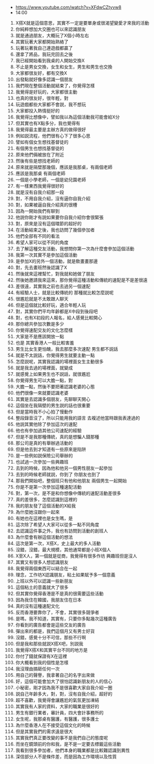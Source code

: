 - https://www.youtube.com/watch?v=XFdwCZtyvw8
- 14:00

1. X搭X就是這個意思，其實不一定是要單身或很渴望變愛才來我的活動
1. 你純粹想加大交圈也可以來認識朋友
1. 就是通過朋友，大概玩了X個小時左右
1. 其實玩著大家都開始熟絡了
1. 玩著玩著我自己連遊戲都贏了
1. 還拿了將品，我玩完回去之後
1. 我已經開始看到我桌的人開始交換X
1. 不止是男女交換，女生和女生，男生和男生也交換
1. 大家都很友好，都有交換X
1. 出發點就好像多認識一個朋友
1. 我們現在整個活動就結束了，你覺得怎樣
1. 我覺得是好玩的，大家都很主動
1. 也真的很友好，很年輕，對
1. 玩遊戲都些大家都不會説，我不想玩
1. 大家都投入熱情挺好的
1. 我覺得比想像中，譬如我以為這個活動我可能會給X分
1. 但其實也有X點多分，我也覺得有
1. 我覺得最主要是主辦方真的做得很好
1. 例如説流程，他們很有心下了很多心思
1. 譬如有個女生想找基督徒的
1. 有個男生也想找基督徒的
1. 原來他們倆被放在了附近
1. 然後有些是想找老師的
1. 原來就是隔壁那幾個，應該是我那桌，有兩個老師
1. 應該是我那桌 有兩個老師
1. 一個是小學老師，一個是幼兒園老師
1. 有一樣東西我覺得很好的
1. 就是沒有自我介紹那一段
1. 對，不用自我介紹，沒有逼你自我介紹
1. 對，如果被逼自我介紹真的很槽
1. 因為一開始我們有聊到
1. 他説你剛才有説如果要你自我介紹你會很緊張
1. 對，原來是沒有這個環節的超好的
1. 在活動結束之後，我也訪問了幾個參加者
1. 他們全部有不同的看法
1. 希望人家可以從不同的角度
1. 去了解這種交友活動，我想問你第一次為什麼會參加這個活動
1. 我第一次其實不是參加這個活動
1. 是參加X的另外一個活動，就是敎畫畫那邊
1. 對，先去畫班然後認識了X
1. 然後就來這裡幫忙，對我就和她做了朋友
1. 然後她邀請我來這來，那你覺得這種活動和傳統的速配是不是差很遠
1. 差很遠，其實我之前也去過另一個速配
1. 有經驗人士，就是比較傳統的 那種就比較怎麼説呢
1. 很尷尬就是不太敢跟人聊天
1. 但是這個就比較好玩，適合年輕人玩
1. 對，其實你們平均年齡都是X中段到後段吧
1. 對，也有X初段的人報名，給人感覺比較開心
1. 那你總共參加次數是多少
1. 你覺得速配交友的文化怎麼樣
1. 大家是不是應該開放一點
1. 也是 其實香港人一般比較害羞
1. 男生比女生更怕醜，我去那麼多次速配 男生都不説話
1. 就是不太説話，你覺得男生就要主動一點
1. 怎麼説呢，其實我認識的場裡面女生主動很多
1. 就是我去過的場裡面，就變成
1. 就感覺上如果男生也不説話，就很尷尬
1. 你覺得男生可以大膽一點，對
1. 大膽一點，然後不要把著認識老婆的心態
1. 他們很像一來就要認識老婆
1. 其實是去認識多個朋友，先聊聊天開心
1. 這個坐在我隔壁的男生説的話也很重要
1. 但是當時我不小心拍了慢動作
1. 整段錄音沒了，所以只能用我的語言 去複述他當時跟我表達過的
1. 他説其實他除了參加這次的速配
1. 他也有參加過其他公司速配的經驗
1. 但是不是我那種傳統，真的是想騙人錢那種
1. 那公司是真的有舉辦過活動的
1. 但是他去到才知道有一些原來是陷阱
1. 是一些例如説保險公司舉辦的
1. 也試過一次參加一些興趣班
1. 去到的時候，因為他和他另一個男性朋友一起參加
1. 去到的時候老師就説，你到了 你朋友也到了
1. 那我們開始吧，整個班只有他和他朋友 兩個男生一起開始
1. 你是不是第一次參加這種速配活動
1. 對，第一次，是不是和你想像中傳統的速配活動差很多
1. 真的差很多，怎麼認識到這裡的
1. 我的朋友發了這個活動的X給我
1. 為什麼她沒跟你一起來
1. 有她也在這裡也是女生嗎，是
1. 這次除了希望人大家可以從多一點不同角度
1. 去認識這件事之外，我也有訪問到活動的創班人
1. 為什麼會有辦這個活動的想法
1. 這次是第一次，X搭X，史上最大的多人活動
1. 沒錯，沒錯，最大規模，其他通常都是小班X個人
1. X至X人，第一個就是從商，我覺得有很多作坊 興趣班但是沒人
1. 其實又有很多人想認識朋友
1. 我覺得兩個東西可以結合在一起
1. 理念，工作坊X認識朋友，粘土如果賦予多一個意義
1. 上班以外可以認識一些新朋友
1. 這個粘土的意義就大了很多
1. 但其實你覺得香港是不是真的很需要這些活動
1. 因為我住在韓國，我朋友住在日本
1. 真的沒有這種速配文化
1. 反而香港要靠你了，不會，其實很多競爭者
1. 是嗎，我不知道，其實有，只要你多點幾次這種廣告
1. 你看到的廣告都會是這些交友的廣告
1. 彈出來的都是，我們這個月又有男士好貨
1. 沒錯，感覺十分不可信，那些不行啊
1. 但是我和那些就説X搭X吧，別説我
1. 我覺得X搭X和其實平台不同的地方是
1. 你付了錢就保證有X在這裡
1. 你大概看到我的個性是怎樣
1. 我沒理由搞砸任何一次
1. 用自己的聲譽，我拿著自己的名字出來做
1. 好，這個可能會加大了很怕認識新朋友的人的信心
1. 小秘密，剛才因為我不是很喜歡大家自我介紹一圈
1. 説自己年齡多大，對，對，沒有自我介紹，超好的
1. 超不喜歡，我覺得會讓尷尬的氣氛更加凍結
1. 其實我有人家的資料，大家的職業是很好的
1. 男生有銀行業者，審計員，四大會計事務所的
1. 女生呢，我那桌有醫護，有醫護，很多護士
1. 為什麼香港人在不接受這個文化的時候
1.  但是其實我們的需求遠是很大
1. 其實我們真正要改變的事不是我們自己的態度呢
1. 而坐在鏡頭前的你和我，是不是一定要去標籤這些活動
1. 我看到很多參加者，他們本身的職業都是比較難認識到異性
1. 深信部分人不是條件差，而是因為工作環境以及性質
